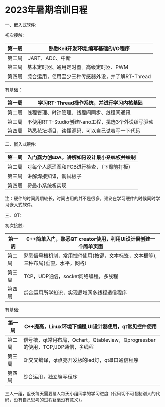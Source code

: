 # 2023年暑期培训日程

一、嵌入式软件:

初次接触:

| 第一周 | 熟悉Keil开发环境,编写基础的I/O程序                |
| ------ | ------------------------------------------------- |
| 第二周 | UART、ADC、中断                                   |
| 第三周 | 基本定时器、通用定时器、高级定时器、PWM           |
| 第四周 | 综合运用，使用至少三种传感器外设，并了解RT-Thread |

有基础：

| 第一周 | 学习RT-Thread操作系统，并进行学习内核基础         |
| ------ | ------------------------------------------------- |
| 第二周 | 线程管理、时钟管理、线程间同步、线程间通讯        |
| 第三周 | 不使用RTT-Studio创建Nano工程，挑选3个外设编写驱动 |
| 第四周 | 熟悉花坛项目，读懂源码，可以自己试着写一下代码    |

二、嵌入式硬件:

| 第一周 | 入门嘉力创EDA，讲解如何设计最小系统板并绘制 |
| ------ | ------------------------------------------- |
| 第二周 | 对每个人原理图和PCB进行检查，（下周前打板） |
| 第三周 | 讲解焊接知识，调试板子                      |
| 第四周 | 将最小系统板实现                            |

注：硬件的时间周期较长，时间占用的并不是很多，建议在学习硬件的时候同时学习嵌入式软件。

三、QT:

初次接触:

| 第一周 | C++简单入门，熟悉QT creator使用，利用UI设计器创建一个简单页面 |
| ------ | ------------------------------------------------------------ |
| 第二周 | 熟悉信号槽机制，常用控件使用(按键，文本标签，文本框等),三种布局(垂直，水平，网格） |
| 第三周 | TCP，UDP通信，socket网络编程，多线程                         |
| 第四周 | 综合运用所学知识，实现局域网多线程通信程序                   |

有基础:

| 第一周 | C++提高，Linux环境下编程,UI设计器使用，qt常见控件使用        |
| ------ | ------------------------------------------------------------ |
| 第二周 | 信号槽，qt常用布局，Qchart，Qtableview，Qprogressbar的使用，TCP,UDP通信，多线程 |
| 第三周 | Qt交叉编译，qt点亮开发板的led灯，qt串口通信程序              |
| 第四周 | 综合运用，独立编写程序                                       |

 

三人一组，组长每天需要确人每天小组同学的学习进度（代码切不可复制别人的代码，没有自己思考的过程丝毫没有意义）。

